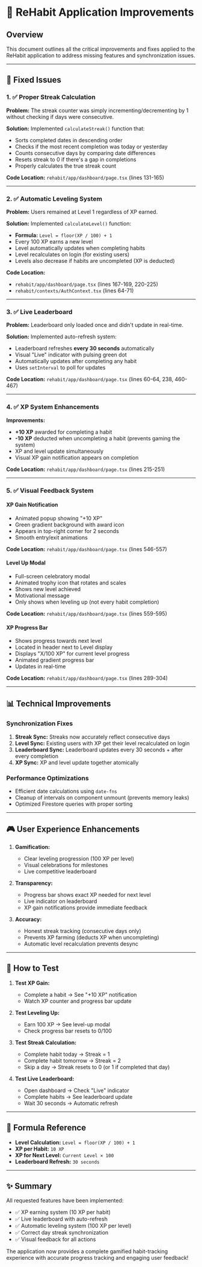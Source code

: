 # 🎉 ReHabit Application Improvements

## Overview
This document outlines all the critical improvements and fixes applied to the ReHabit application to address missing features and synchronization issues.

---

## 🔧 Fixed Issues

### 1. ✅ Proper Streak Calculation
**Problem:** The streak counter was simply incrementing/decrementing by 1 without checking if days were consecutive.

**Solution:** Implemented `calculateStreak()` function that:
- Sorts completed dates in descending order
- Checks if the most recent completion was today or yesterday
- Counts consecutive days by comparing date differences
- Resets streak to 0 if there's a gap in completions
- Properly calculates the true streak count

**Code Location:** `rehabit/app/dashboard/page.tsx` (lines 131-165)

---

### 2. ✅ Automatic Leveling System
**Problem:** Users remained at Level 1 regardless of XP earned.

**Solution:** Implemented `calculateLevel()` function:
- **Formula:** `Level = floor(XP / 100) + 1`
- Every 100 XP earns a new level
- Level automatically updates when completing habits
- Level recalculates on login (for existing users)
- Levels also decrease if habits are uncompleted (XP is deducted)

**Code Location:** 
- `rehabit/app/dashboard/page.tsx` (lines 167-169, 220-225)
- `rehabit/contexts/AuthContext.tsx` (lines 64-71)

---

### 3. ✅ Live Leaderboard
**Problem:** Leaderboard only loaded once and didn't update in real-time.

**Solution:** Implemented auto-refresh system:
- Leaderboard refreshes **every 30 seconds** automatically
- Visual "Live" indicator with pulsing green dot
- Automatically updates after completing any habit
- Uses `setInterval` to poll for updates

**Code Location:** `rehabit/app/dashboard/page.tsx` (lines 60-64, 238, 460-467)

---

### 4. ✅ XP System Enhancements
**Improvements:**
- **+10 XP** awarded for completing a habit
- **-10 XP** deducted when uncompleting a habit (prevents gaming the system)
- XP and level update simultaneously
- Visual XP gain notification appears on completion

**Code Location:** `rehabit/app/dashboard/page.tsx` (lines 215-251)

---

### 5. ✅ Visual Feedback System

#### XP Gain Notification
- Animated popup showing "+10 XP"
- Green gradient background with award icon
- Appears in top-right corner for 2 seconds
- Smooth entry/exit animations

**Code Location:** `rehabit/app/dashboard/page.tsx` (lines 546-557)

#### Level Up Modal
- Full-screen celebratory modal
- Animated trophy icon that rotates and scales
- Shows new level achieved
- Motivational message
- Only shows when leveling up (not every habit completion)

**Code Location:** `rehabit/app/dashboard/page.tsx` (lines 559-595)

#### XP Progress Bar
- Shows progress towards next level
- Located in header next to Level display
- Displays "X/100 XP" for current level progress
- Animated gradient progress bar
- Updates in real-time

**Code Location:** `rehabit/app/dashboard/page.tsx` (lines 289-304)

---

## 📊 Technical Improvements

### Synchronization Fixes
1. **Streak Sync:** Streaks now accurately reflect consecutive days
2. **Level Sync:** Existing users with XP get their level recalculated on login
3. **Leaderboard Sync:** Leaderboard updates every 30 seconds + after every completion
4. **XP Sync:** XP and level update together atomically

### Performance Optimizations
- Efficient date calculations using `date-fns`
- Cleanup of intervals on component unmount (prevents memory leaks)
- Optimized Firestore queries with proper sorting

---

## 🎮 User Experience Enhancements

1. **Gamification:**
   - Clear leveling progression (100 XP per level)
   - Visual celebrations for milestones
   - Live competitive leaderboard

2. **Transparency:**
   - Progress bar shows exact XP needed for next level
   - Live indicator on leaderboard
   - XP gain notifications provide immediate feedback

3. **Accuracy:**
   - Honest streak tracking (consecutive days only)
   - Prevents XP farming (deducts XP when uncompleting)
   - Automatic level recalculation prevents desync

---

## 🚀 How to Test

1. **Test XP Gain:**
   - Complete a habit → See "+10 XP" notification
   - Watch XP counter and progress bar update

2. **Test Leveling Up:**
   - Earn 100 XP → See level-up modal
   - Check progress bar resets to 0/100

3. **Test Streak Calculation:**
   - Complete habit today → Streak = 1
   - Complete habit tomorrow → Streak = 2
   - Skip a day → Streak resets to 0 (or 1 if completed that day)

4. **Test Live Leaderboard:**
   - Open dashboard → Check "Live" indicator
   - Complete habits → See leaderboard update
   - Wait 30 seconds → Automatic refresh

---

## 📝 Formula Reference

- **Level Calculation:** `Level = floor(XP / 100) + 1`
- **XP per Habit:** `10 XP`
- **XP for Next Level:** `Current Level × 100`
- **Leaderboard Refresh:** `30 seconds`

---

## ✨ Summary

All requested features have been implemented:
- ✅ XP earning system (10 XP per habit)
- ✅ Live leaderboard with auto-refresh
- ✅ Automatic leveling system (100 XP per level)
- ✅ Correct day streak synchronization
- ✅ Visual feedback for all actions

The application now provides a complete gamified habit-tracking experience with accurate progress tracking and engaging user feedback!

